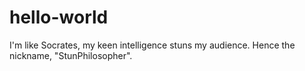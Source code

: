 # hello-world

I'm like Socrates, my keen intelligence stuns my audience. Hence the nickname, "StunPhilosopher".
